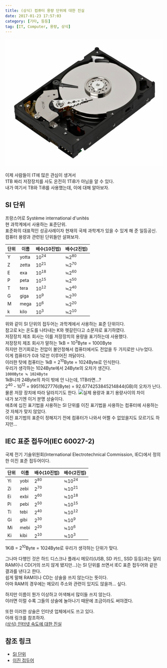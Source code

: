 ```yaml
---
title: (상식) 컴퓨터 용량 단위에 대한 진실
date: 2017-01-23 17:57:03
category: [기타, 등등]
tag: [IT, Computer, 용량, 상식]
---
```

![](Computer-capacity-fact/thumb.png)

이제 사람들이 IT에 많은 관심이 생겨서  
1TB 짜리 저장장치를 사도 온전히 1TiB가 아님을 알 수 있다.  
내가 여기서 TB와 TiB를 사용했는데, 이에 대해 알아보자.  

## SI 단위  
프랑스어로 Système international d'unités  
현 과학계에서 사용하는 표준단위.  
표준화의 대표적인 성공사례이자 현재의 국제 과학계가 있을 수 있게 해 준 일등공신.  
컴퓨터 용량과 관련된 단위들만 살펴보자.

단위 | 이름 | 배수(10진법) | 배수(2진법)
--- | --- | --- | ---
Y | yotta | 10<sup>24</sup> | ≒2<sup>80</sup>
Z | zetta | 10<sup>21</sup> | ≒2<sup>70</sup>
E | exa | 10<sup>18</sup> | ≒2<sup>60</sup>
P | peta | 10<sup>15</sup> | ≒2<sup>50</sup>
T | tera | 10<sup>12</sup> | ≒2<sup>40</sup>
G | giga | 10<sup>9</sup> | ≒2<sup>30</sup>
M | mega | 10<sup>6</sup> | ≒2<sup>20</sup>
k | kilo | 10<sup>3</sup> | ≒2<sup>10</sup>

위와 같이 SI 단위의 접두어는 과학계에서 사용하는 표준 단위이다.  
참고로 k는 온도를 나타내는 K와 헷갈린다고 소문자로 표기하였다.  
저장장치 제조 회사는 이를 저장장치의 용량을 표기하는데 사용했다.  
저장장치 제조 회사가 말하는 1kB = 10<sup>3</sup>Byte = 1000Byte  
하지만 전기회로는 전압이 불안정해서 컴퓨터에서도 전압을 두 가지로만 나누었다.  
이게 컴퓨터가 0과 1로만 이루어진 까닭이다.  
이러한 탓에 컴퓨터는 1kB = 2<sup>10</sup>Byte = 1024Byte로 인식한다.  
우리가 생각하는 1024Byte에서 24Byte의 오차가 생긴다.  
`1000Byte ≒ 1024Byte`  
1kB니까 24Byte의 차이 밖에 안 나는데, 1TB라면...?  
2<sup>40</sup> - 10<sup>12</sup> = 99511627776(Byte) =  92.6774253845214844(GB)의 오차가 난다.  
물론 저장 장치에 따라 달라지기도 한다.
![실제 용량과 표기 용량사이의 차이](https://upload.wikimedia.org/wikipedia/commons/4/4f/Binaryvdecimal.svg)  
내가 보기엔 이거 분명 상술이다.  
애초에 십진 표기법을 사용하는 SI 단위를 이진 표기법을 사용하는 컴퓨터에 사용하는 것 자체가 맞지 않았다.  
이진 표기법의 표준이 정해지기 전에 컴퓨터가 나와서 어쩔 수 없었을지도 모르기도 하지만...  

## IEC 표준 접두어(IEC 60027-2)
국제 전기 기술위원회(International Electrotechnical Commission, IEC)에서 정의한 이진 표준 접두어이다.

단위 | 이름 | 배수(10진법) | 배수(2진법)
--- | --- | --- | ---
Yi | yobi | 2<sup>80</sup> | ≒10<sup>24</sup>
Zi | zebi | 2<sup>70</sup> | ≒10<sup>21</sup>
Ei | exbi | 2<sup>60</sup> | ≒10<sup>18</sup>
Pi | pebi | 2<sup>50</sup> | ≒10<sup>15</sup>
Ti | tebi | 2<sup>40</sup> | ≒10<sup>12</sup>
Gi | gibi | 2<sup>30</sup> | ≒10<sup>9</sup>
Mi | mebi | 2<sup>20</sup> | ≒10<sup>6</sup>
Ki | kibi | 2<sup>10</sup> | ≒10<sup>3</sup>

1KiB = 2<sup>10</sup>Byte = 1024Byte로 우리가 생각하는 단위가 맞다.  

그나마 다행인 것은 하드 디스크나 플래시 메모리(USB, SD 카드, SSD 등등)과는 달리  
RAM이나 CD(거의 쓰지 않게 됐지만...)는 SI 단위를 쓰면서 IEC 표준 접두어와 같은 결과를 낸다고 한다.  
쉽게 말해 RAM이나 CD는 상술을 쓰지 않는다는 뜻이다.  
아마 RAM의 경우에는 메모리 주소와 관련이 있지도 않을까... 싶다.

하지만 이름이 뭔가 이상하고 어색해서 많이들 쓰지 않는다.  
이러면 이럴 수록 그들의 상술에 놀아나기 때문에 조금이라도 써야겠다.  

또한 이러한 상술은 인터넷 업체에서도 쓰고 있다.  
아래 링크를 참조하자.  
[(상식) 인터넷 속도에 대한 진실](/2017/01/23/giga-internet-fact/)

## 참조 링크
* [SI 단위](https://namu.wiki/w/SI%20%EB%8B%A8%EC%9C%84)  
* [이진 접두어](https://ko.wikipedia.org/wiki/%EC%9D%B4%EC%A7%84_%EC%A0%91%EB%91%90%EC%96%B4)  